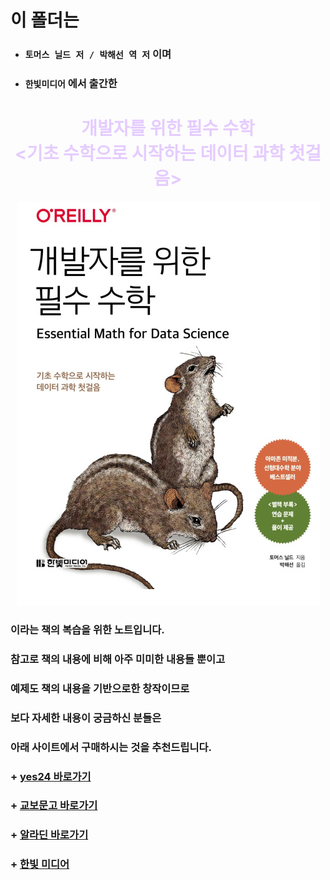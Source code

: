 # 이 폴더는
+ ### `토머스 닐드 저 / 박해선 역 저` 이며
+ ### `한빛미디어` 에서 출간한

# <div style="text-align:center;"><span style="color: #E5CCFF">개발자를 위한 필수 수학<br>\<기초 수학으로 시작하는 데이터 과학 첫걸음\></span></div>

<p align="center">
    <img src="./images/000_Essential_Math_for_Data_Science.png" alt="개발자를 위한 필수 수학">
</p>

### 이라는 책의 복습을 위한 노트입니다.
### 참고로 책의 내용에 비해 아주 미미한 내용들 뿐이고
### 예제도 책의 내용을 기반으로한 창작이므로
### 보다 자세한 내용이 궁금하신 분들은 
### 아래 사이트에서 구매하시는 것을 추천드립니다.
  ###  + [yes24 바로가기](https://www.yes24.com/Product/Goods/126804246)
  ###  + [교보문고 바로가기](https://product.kyobobook.co.kr/detail/S000213417669)
  ###  + [알라딘 바로가기](https://www.aladin.co.kr/shop/wproduct.aspx?ItemId=340346630)
  ###  + [한빛 미디어](https://www.hanbit.co.kr/media/books/book_view.html?p_code=B6844303854)

